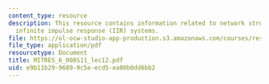 ```yaml
---
content_type: resource
description: This resource contains information related to network structures for
  infinite impulse response (IIR) systems.
file: https://ol-ocw-studio-app-production.s3.amazonaws.com/courses/res-6-008-digital-signal-processing-spring-2011/e9b11b2996899c5eecd5ea00b0dd6bb2_MITRES_6_008S11_lec12.pdf
file_type: application/pdf
resourcetype: Document
title: MITRES_6_008S11_lec12.pdf
uid: e9b11b29-9689-9c5e-ecd5-ea00b0dd6bb2
---
```

